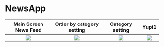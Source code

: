# NewsApp


 Main Screen News Feed     | Order by category setting | Category setting          |      Yupi1                |
:-------------------------:|:-------------------------:|:-------------------------:|:-------------------------:|
![](https://cloud.githubusercontent.com/assets/23319417/23674684/58171698-033c-11e7-8277-052b851e45b4.png)  |  ![](https://cloud.githubusercontent.com/assets/23319417/23674683/5806769e-033c-11e7-8e42-6d694bd5d015.png) |  ![](https://cloud.githubusercontent.com/assets/23319417/23674682/5800974c-033c-11e7-8a3a-b6e7c30852a6.png) | ![](https://cloud.githubusercontent.com/assets/23319417/23674685/58177aac-033c-11e7-97fe-2e27510f1205.png) |



